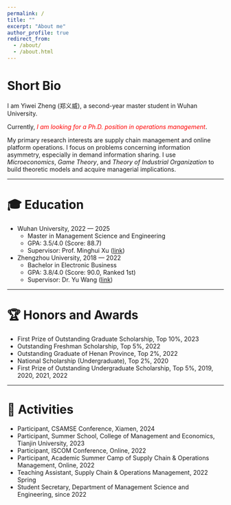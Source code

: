 ```yaml
---
permalink: /
title: ""
excerpt: "About me"
author_profile: true
redirect_from: 
  - /about/
  - /about.html
---
```


# Short Bio

I am Yiwei Zheng (郑义威), a second-year master student in Wuhan University. 

Currently, <i style="color: red">I am looking for a Ph.D. position in operations management</i>.

My primary research interests are supply chain management and online platform operations. I focus on problems concerning information asymmetry, especially in demand information sharing. I use *Microeconomics*, *Game Theory*, and *Theory of Industrial Organization* to build theoretic models and acquire managerial implications.

------

# 🎓 Education

- Wuhan University, 2022 — 2025
  - Master in Management Science and Engineering
  - GPA: 3.5/4.0 (Score: 88.7)
  - Supervisor: Prof. Minghui Xu ([link](https://ems.whu.edu.cn/info/1718/10647.htm))
- Zhengzhou University, 2018 — 2022
  - Bachelor in Electronic Business
  - GPA: 3.8/4.0 (Score: 90.0, Ranked 1st)
  - Supervisor: Dr. Yu Wang ([link](http://www7.zzu.edu.cn/glxy/info/1501/5202.htm))

------

# 🏆 Honors and Awards

- First Prize of Outstanding Graduate Scholarship, Top 10%, 2023
- Outstanding Freshman Scholarship, Top 5%, 2022
- Outstanding Graduate of Henan Province, Top 2%, 2022
- National Scholarship (Undergraduate), Top 2%, 2020
- First Prize of Outstanding Undergraduate Scholarship, Top 5%, 2019, 2020, 2021, 2022

------

# 💼 Activities

- Participant, CSAMSE Conference, Xiamen, 2024
- Participant, Summer School, College of Management and Economics, Tianjin University, 2023
- Participant, ISCOM Conference, Online, 2022
- Participant, Academic Summer Camp of Supply Chain & Operations Management, Online, 2022
- Teaching Assistant, Supply Chain & Operations Management, 2022 Spring
- Student Secretary, Department of Management Science and Engineering, since 2022
